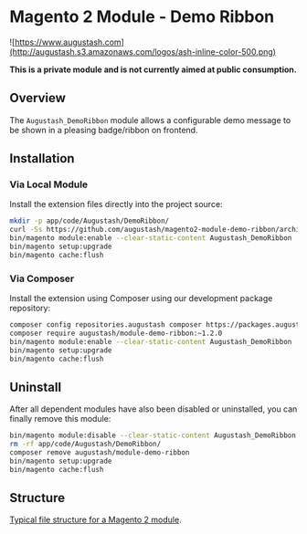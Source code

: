 # Magento 2 Module - Demo Ribbon

![https://www.augustash.com](http://augustash.s3.amazonaws.com/logos/ash-inline-color-500.png)

**This is a private module and is not currently aimed at public consumption.**

## Overview

The `Augustash_DemoRibbon` module allows a configurable demo message to be shown in a pleasing badge/ribbon on frontend.

## Installation

### Via Local Module

Install the extension files directly into the project source:

```bash
mkdir -p app/code/Augustash/DemoRibbon/
curl -Ss https://github.com/augustash/magento2-module-demo-ribbon/archive/1.2.0.tar.gz | tar xf - --strip 1 -C app/code/Augustash/DemoRibbon/
bin/magento module:enable --clear-static-content Augustash_DemoRibbon
bin/magento setup:upgrade
bin/magento cache:flush
```

### Via Composer

Install the extension using Composer using our development package repository:

```bash
composer config repositories.augustash composer https://packages.augustash.com/repo/private
composer require augustash/module-demo-ribbon:~1.2.0
bin/magento module:enable --clear-static-content Augustash_DemoRibbon
bin/magento setup:upgrade
bin/magento cache:flush
```

## Uninstall

After all dependent modules have also been disabled or uninstalled, you can finally remove this module:

```bash
bin/magento module:disable --clear-static-content Augustash_DemoRibbon
rm -rf app/code/Augustash/DemoRibbon/
composer remove augustash/module-demo-ribbon
bin/magento setup:upgrade
bin/magento cache:flush
```

## Structure

[Typical file structure for a Magento 2 module](http://devdocs.magento.com/guides/v2.3/extension-dev-guide/build/module-file-structure.html).
